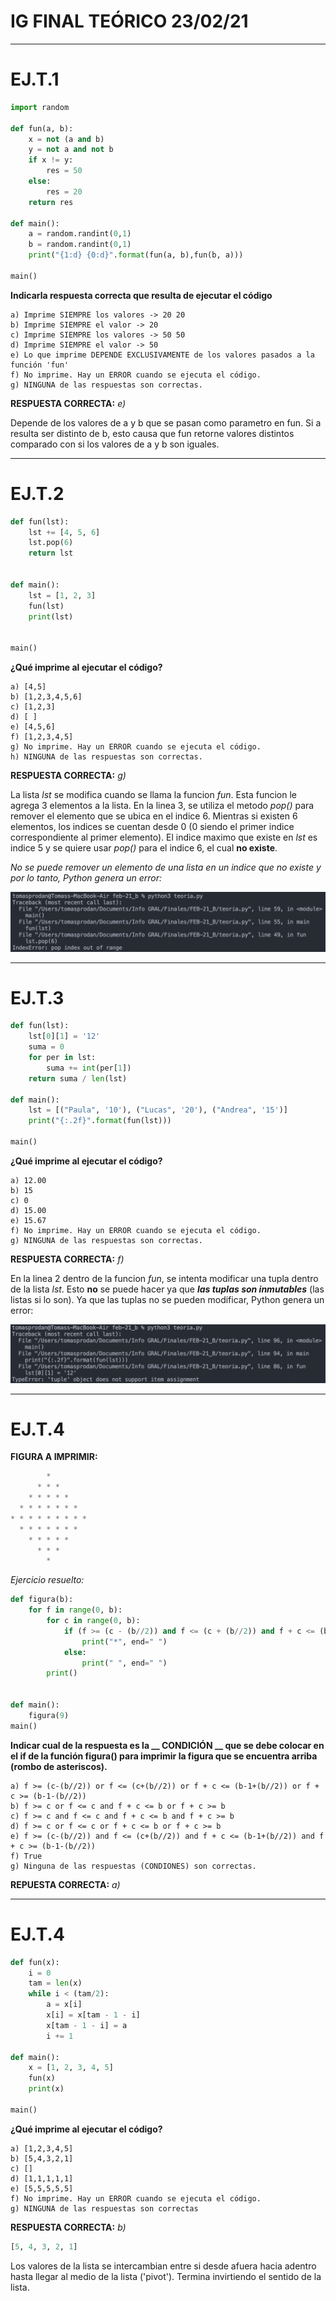 # IG FINAL TEÓRICO 23/02/21

---

# EJ.T.1

```python
import random

def fun(a, b):
    x = not (a and b)
    y = not a and not b
    if x != y:
        res = 50
    else:
        res = 20
    return res

def main():
    a = random.randint(0,1)
    b = random.randint(0,1)
    print("{1:d} {0:d}".format(fun(a, b),fun(b, a)))

main()
```

**Indicarla respuesta correcta que resulta de ejecutar el código**

    a) Imprime SIEMPRE los valores -> 20 20
    b) Imprime SIEMPRE el valor -> 20
    c) Imprime SIEMPRE los valores -> 50 50
    d) Imprime SIEMPRE el valor -> 50
    e) Lo que imprime DEPENDE EXCLUSIVAMENTE de los valores pasados a la función 'fun'
    f) No imprime. Hay un ERROR cuando se ejecuta el código.
    g) NINGUNA de las respuestas son correctas.

**RESPUESTA CORRECTA:** *e)*

Depende de los valores de a y b que se pasan como parametro en fun. 
Si a resulta ser distinto de b, esto causa que fun retorne valores distintos comparado con si los valores de a y b
son iguales.

---

# EJ.T.2

```python
def fun(lst):
    lst += [4, 5, 6]
    lst.pop(6)
    return lst


def main():
    lst = [1, 2, 3]
    fun(lst)
    print(lst)


main()
```

**¿Qué imprime al ejecutar el código?**
    
    a) [4,5]
    b) [1,2,3,4,5,6]
    c) [1,2,3]
    d) [ ]
    e) [4,5,6]
    f) [1,2,3,4,5]
    g) No imprime. Hay un ERROR cuando se ejecuta el código.
    h) NINGUNA de las respuestas son correctas.

**RESPUESTA CORRECTA:** *g)*

La lista *lst* se modifica cuando se llama la funcion *fun*. Esta funcion le agrega 3 elementos a la lista. En la linea 3, se utiliza el metodo *pop()* para remover el elemento que se ubica en el indice 6.
Mientras si existen 6 elementos, los indices se cuentan desde 0 (0 siendo el primer indice correspondiente al primer elemento).
El indice maximo que existe en *lst* es indice 5 y se quiere usar *pop()* para el indice 6, el cual **no existe**.

*No se puede remover un elemento de una lista en un indice que no existe y por lo tanto, Python genera un error:*

![EJ.T.2](/Finales/21.FEB.B/imgs/EJ.T.2.png)

---

# EJ.T.3

```python
def fun(lst):
    lst[0][1] = '12'
    suma = 0
    for per in lst:
        suma += int(per[1])
    return suma / len(lst)

def main():
    lst = [("Paula", '10'), ("Lucas", '20'), ("Andrea", '15')]
    print("{:.2f}".format(fun(lst)))

main()
```


**¿Qué imprime al ejecutar el código?**

    a) 12.00
    b) 15
    c) 0
    d) 15.00
    e) 15.67
    f) No imprime. Hay un ERROR cuando se ejecuta el código.
    g) NINGUNA de las respuestas son correctas.

**RESPUESTA CORRECTA:** *f)*

En la linea 2 dentro de la funcion *fun*, se intenta modificar una tupla dentro de la lista *lst*. 
Esto **no** se puede hacer ya que ***las tuplas son inmutables*** (las listas si lo son).
Ya que las tuplas no se pueden modificar, Python genera un error:

![EJ.T.3](/Finales/21.FEB.B/imgs/EJ.T.3.png)

---

# EJ.T.4

**FIGURA A IMPRIMIR:**

```python
        *
      * * *
    * * * * *
  * * * * * * *
* * * * * * * * *
  * * * * * * *
    * * * * *
      * * *
        *
```

*Ejercicio resuelto:*

```python
def figura(b):
    for f in range(0, b):
        for c in range(0, b):
            if (f >= (c - (b//2)) and f <= (c + (b//2)) and f + c <= (b - 1 + (b // 2)) and f + c >= (b - 1 - (b // 2))):
                print("*", end=" ")
            else:
                print(" ", end=" ")
        print()
    

def main():
    figura(9)
main()
```

**Indicar cual de la respuesta es la __ CONDICIÓN __ que se debe colocar en el if de la función figura() para imprimir la figura que se encuentra arriba (rombo de asteriscos).**

    a) f >= (c-(b//2)) or f <= (c+(b//2)) or f + c <= (b-1+(b//2)) or f + c >= (b-1-(b//2))
    b) f >= c or f <= c and f + c <= b or f + c >= b
    c) f >= c and f <= c and f + c <= b and f + c >= b
    d) f >= c or f <= c or f + c <= b or f + c >= b
    e) f >= (c-(b//2)) and f <= (c+(b//2)) and f + c <= (b-1+(b//2)) and f + c >= (b-1-(b//2))
    f) True
    g) Ninguna de las respuestas (CONDIONES) son correctas.

**REPUESTA CORRECTA:** *a)*

---

# EJ.T.4

```python
def fun(x):
    i = 0
    tam = len(x)
    while i < (tam/2):
        a = x[i]
        x[i] = x[tam - 1 - i]
        x[tam - 1 - i] = a
        i += 1

def main():
    x = [1, 2, 3, 4, 5]
    fun(x)
    print(x)

main()
```

**¿Qué imprime al ejecutar el código?**

    a) [1,2,3,4,5]
    b) [5,4,3,2,1]
    c) []
    d) [1,1,1,1,1]
    e) [5,5,5,5,5]
    f) No imprime. Hay un ERROR cuando se ejecuta el código.
    g) NINGUNA de las respuestas son correctas

**RESPUESTA CORRECTA:** *b)*

```python
[5, 4, 3, 2, 1]
```

Los valores de la lista se intercambian entre si desde afuera hacia adentro hasta llegar al medio de la lista ('pivot').
Termina invirtiendo el sentido de la lista.